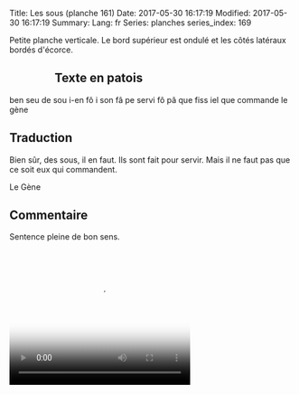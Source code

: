Title: Les sous (planche 161)
Date: 2017-05-30 16:17:19
Modified: 2017-05-30 16:17:19
Summary: 
Lang: fr
Series: planches
series_index: 169

Petite planche verticale. Le bord supérieur est ondulé et les côtés
latéraux bordés d'écorce.

<figure class="image-block" style="float: left;">
  <img alt="" src="{static}/images/planche_161.png">
  <figcaption style="max-width: 216px"></figcaption>
</figure>

## Texte en patois

ben seu de sou i-en fô i son fâ pe servi fô pâ que fiss iel que
commande le gène

## Traduction

Bien sûr, des sous, il en faut. Ils sont fait pour servir. Mais il ne
faut pas que ce soit eux qui commandent.  

Le Gène

## Commentaire

Sentence pleine de bon sens.

<video width="320" height="240" controls
  poster="{static}/images/thumbnails/video_161.jpg">
  <source src="https://d1njpgd0ygatdn.cloudfront.net/video_161.mp4" type="video/mp4">
</video>
